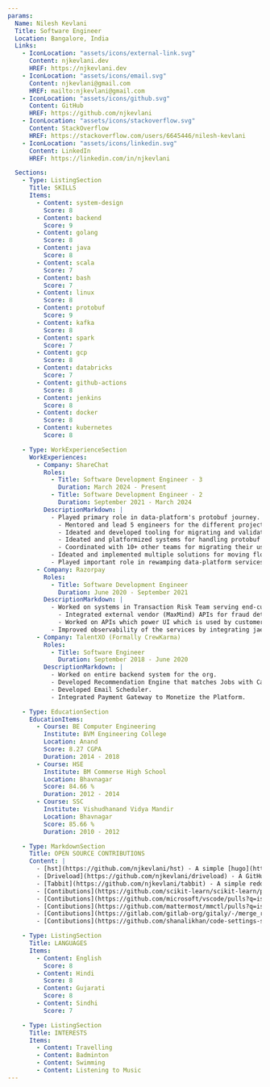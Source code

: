 ```yaml
---
params:
  Name: Nilesh Kevlani
  Title: Software Engineer
  Location: Bangalore, India
  Links:
    - IconLocation: "assets/icons/external-link.svg"
      Content: njkevlani.dev
      HREF: https://njkevlani.dev
    - IconLocation: "assets/icons/email.svg"
      Content: njkevlani@gmail.com
      HREF: mailto:njkevlani@gmail.com
    - IconLocation: "assets/icons/github.svg"
      Content: GitHub
      HREF: https://github.com/njkevlani
    - IconLocation: "assets/icons/stackoverflow.svg"
      Content: StackOverflow
      HREF: https://stackoverflow.com/users/6645446/nilesh-kevlani
    - IconLocation: "assets/icons/linkedin.svg"
      Content: LinkedIn
      HREF: https://linkedin.com/in/njkevlani

  Sections:
    - Type: ListingSection
      Title: SKILLS
      Items:
        - Content: system-design
          Score: 8
        - Content: backend
          Score: 9
        - Content: golang
          Score: 8
        - Content: java
          Score: 8
        - Content: scala
          Score: 7
        - Content: bash
          Score: 7
        - Content: linux
          Score: 8
        - Content: protobuf
          Score: 9
        - Content: kafka
          Score: 8
        - Content: spark
          Score: 7
        - Content: gcp
          Score: 8
        - Content: databricks
          Score: 7
        - Content: github-actions
          Score: 8
        - Content: jenkins
          Score: 8
        - Content: docker
          Score: 8
        - Content: kubernetes
          Score: 8

    - Type: WorkExperienceSection
      WorkExperiences:
        - Company: ShareChat
          Roles:
            - Title: Software Development Engineer - 3
              Duration: March 2024 - Present
            - Title: Software Development Engineer - 2
              Duration: September 2021 - March 2024
          DescriptionMarkdown: |
            - Played primary role in data-platform's protobuf journey.
              - Mentored and lead 5 engineers for the different projects related to protobuf adoption.
              - Ideated and developed tooling for migrating and validating data from JSON to protobuf.
              - Ideated and platformized systems for handling protobuf data. One of the big technical achievement in this was, systems were able to handle new protobuf contracts without any deployments.
              - Coordinated with 10+ other teams for migrating their use cases from JSON to protobuf.
            - Ideated and implemented multiple solutions for moving flows from GitHub+PRs to UI, which greately improved user experience and efficiency for data-platform users.
            - Played important role in rewamping data-platform services which included rewriting services in more efficient languages, replacing costlier components with cost-efficient components and architectural changes.
        - Company: Razorpay
          Roles:
            - Title: Software Development Engineer
              Duration: June 2020 - September 2021
          DescriptionMarkdown: |
            - Worked on systems in Transaction Risk Team serving end-customer, merchants, ops team & other backend systems.
              - Integrated external vendor (MaxMind) APIs for fraud detection.
              - Worked on APIs which power UI which is used by customer to raise disputes for transactions.
            - Improved observability of the services by integrating jaeger tracing.
        - Company: TalentXO (Formally CrewKarma)
          Roles:
            - Title: Software Engineer
              Duration: September 2018 - June 2020
          DescriptionMarkdown: |
            - Worked on entire backend system for the org.
            - Developed Recommendation Engine that matches Jobs with Candidate and vice versa.
            - Developed Email Scheduler.
            - Integrated Payment Gateway to Monetize the Platform.

    - Type: EducationSection
      EducationItems:
        - Course: BE Computer Engineering
          Institute: BVM Engineering College
          Location: Anand
          Score: 8.27 CGPA
          Duration: 2014 - 2018
        - Course: HSE
          Institute: BM Commerse High School
          Location: Bhavnagar
          Score: 84.66 %
          Duration: 2012 - 2014
        - Course: SSC
          Institute: Vishudhanand Vidya Mandir
          Location: Bhavnagar
          Score: 85.66 %
          Duration: 2010 - 2012

    - Type: MarkdownSection
      Title: OPEN SOURCE CONTRIBUTIONS
      Content: |
        - [hst](https://github.com/njkevlani/hst) - A simple [hugo](https://gohugo.io) theme. 
        - [Driveload](https://github.com/njkevlani/driveload) - A GitHub action that downloads file from the Internet and uploads it to Google Drive.
        - [Tabbit](https://github.com/njkevlani/tabbit) - A simple reddit web client with vim like keybindings.
        - [Contibutions](https://github.com/scikit-learn/scikit-learn/pulls?q=is%3Apr+author%3Anjkevlani) in [scikit-learn](https://scikit-learn.org/).
        - [Contibutions](https://github.com/microsoft/vscode/pulls?q=is%3Apr+author%3Anjkevlani) in [Visual Studio Code](https://code.visualstudio.com/).
        - [Contibutions](https://github.com/mattermost/mmctl/pulls?q=is%3Apr+author%3Anjkevlani) in [Mattermost](https://mattermost.com/) CLI.
        - [Contibutions](https://gitlab.com/gitlab-org/gitaly/-/merge_requests?scope=all&state=all&author_username=njkevlani) in [GitLab](https://gitlab.com/)'s Gitaly.
        - [Contibutions](https://github.com/shanalikhan/code-settings-sync/pulls?q=is%3Apr+author%3Anjkevlani) in [Code Settings Sync](https://marketplace.visualstudio.com/items?itemName=Shan.code-settings-sync) Plugin.

    - Type: ListingSection
      Title: LANGUAGES
      Items:
        - Content: English
          Score: 8
        - Content: Hindi
          Score: 8
        - Content: Gujarati
          Score: 8
        - Content: Sindhi
          Score: 7

    - Type: ListingSection
      Title: INTERESTS
      Items:
        - Content: Travelling
        - Content: Badminton
        - Content: Swimming
        - Content: Listening to Music
---
```

